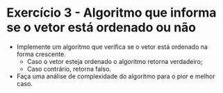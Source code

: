 #   Exercício 3 - Algoritmo que informa se o vetor está ordenado ou não

- Implemente um algoritmo que verifica se o vetor está ordenado na forma crescente.
  -  Caso o vetor esteja ordenado o algoritmo retorna verdadeiro;
  -  Caso contrário, retorna falso.
- Faça uma análise de complexidade do algoritmo para o pior e melhor caso.
